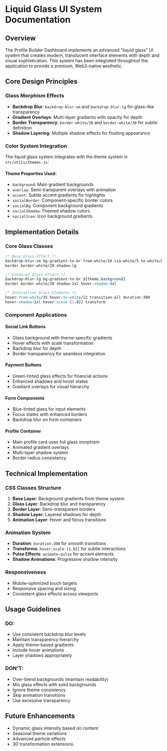 # Liquid Glass UI System Documentation

## Overview
The Profile Builder Dashboard implements an advanced "liquid glass" UI system that creates modern, translucent interface elements with depth and visual sophistication. This system has been integrated throughout the application to provide a premium, Web3-native aesthetic.

## Core Design Principles

### Glass Morphism Effects
- **Backdrop Blur**: `backdrop-blur-sm` and `backdrop-blur-lg` for glass-like transparency
- **Gradient Overlays**: Multi-layer gradients with opacity for depth
- **Border Transparency**: `border-white/20` and `border-white/30` for subtle definition
- **Shadow Layering**: Multiple shadow effects for floating appearance

### Color System Integration
The liquid glass system integrates with the theme system in `src/utils/themes.js`:

#### Theme Properties Used:
- `background`: Main gradient backgrounds
- `overlay`: Semi-transparent overlays with animation
- `accent`: Subtle accent gradients for highlights
- `socialBorder`: Component-specific border colors
- `socialBg`: Component background gradients
- `socialShadow`: Themed shadow colors
- `socialIcon`: Icon background gradients

## Implementation Details

### Core Glass Classes
```css
/* Base Glass Effect */
backdrop-blur-sm bg-gradient-to-br from-white/10 via-white/5 to-white/8
border border-white/20 shadow-lg

/* Enhanced Glass Effect */
backdrop-blur-lg bg-gradient-to-br ${theme.background}
border border-white/20 shadow-2xl hover:shadow-3xl

/* Interactive Glass Elements */
hover:from-white/15 hover:to-white/12 transition-all duration-300
hover:shadow-2xl hover:scale-[1.02] transform
```

### Component Applications

#### Social Link Buttons
- Glass background with theme-specific gradients
- Hover effects with scale transformation
- Backdrop blur for depth
- Border transparency for seamless integration

#### Payment Buttons  
- Green-tinted glass effects for financial actions
- Enhanced shadows and hover states
- Gradient overlays for visual hierarchy

#### Form Components
- Blue-tinted glass for input elements
- Focus states with enhanced borders
- Backdrop blur on form containers

#### Profile Container
- Main profile card uses full glass morphism
- Animated gradient overlays
- Multi-layer shadow system
- Border radius consistency

## Technical Implementation

### CSS Classes Structure
1. **Base Layer**: Background gradients from theme system
2. **Glass Layer**: Backdrop blur and transparency
3. **Border Layer**: Semi-transparent borders
4. **Shadow Layer**: Layered shadows for depth
5. **Animation Layer**: Hover and focus transitions

### Animation System
- **Duration**: `duration-300` for smooth transitions  
- **Transforms**: `hover:scale-[1.02]` for subtle interactions
- **Pulse Effects**: `animate-pulse` for accent elements
- **Shadow Animations**: Progressive shadow intensity

### Responsiveness
- Mobile-optimized touch targets
- Responsive spacing and sizing
- Consistent glass effects across viewports

## Usage Guidelines

### DO:
- Use consistent backdrop blur levels
- Maintain transparency hierarchy
- Apply theme-based gradients
- Include hover animations
- Layer shadows appropriately

### DON'T:
- Over-blend backgrounds (maintain readability)
- Mix glass effects with solid backgrounds
- Ignore theme consistency
- Skip animation transitions
- Use excessive transparency

## Future Enhancements
- Dynamic glass intensity based on content
- Seasonal theme variations
- Advanced particle effects
- 3D transformation extensions